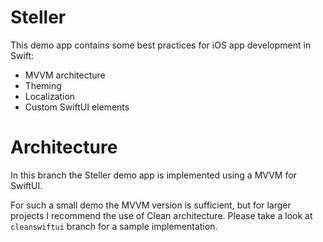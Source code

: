 # Steller

This demo app contains some best practices for iOS app development in Swift:
- MVVM architecture
- Theming
- Localization
- Custom SwiftUI elements

# Architecture

In this branch the Steller demo app is implemented using a MVVM for SwiftUI.

For such a small demo the MVVM version is sufficient, but for larger projects I recommend the use of Clean architecture. Please take a look at `cleanswiftui` branch for a sample implementation.
